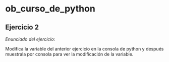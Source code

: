 # ob_curso_de_python
## Ejercicio 2
*Enunciado del ejercicio:*

Modifica la variable del anterior ejercicio en la consola de python y después muestrala por consola para ver la modificación de la variable.

